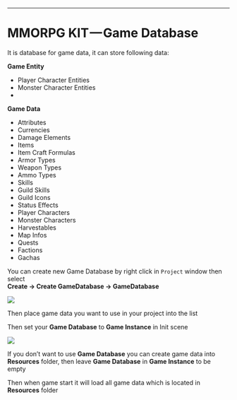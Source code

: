 * * *

MMORPG KIT — Game Database
==========================

It is database for game data, it can store following data:

**Game Entity**
* Player Character Entities
* Monster Character Entities
* 

**Game Data**

* Attributes
* Currencies
* Damage Elements
* Items
* Item Craft Formulas
* Armor Types
* Weapon Types
* Ammo Types
* Skills
* Guild Skills
* Guild Icons
* Status Effects
* Player Characters
* Monster Characters
* Harvestables
* Map Infos
* Quests
* Factions
* Gachas

You can create new Game Database by right click in `Project` window then select  
**Create -> Create GameDatabase -> GameDatabase**

![](https://cdn-images-1.medium.com/max/1600/1*BpIQ-B1sC0b3A8dEVDyC3g.png)

Then place game data you want to use in your project into the list

Then set your **Game Database** to **Game Instance** in Init scene

![](https://cdn-images-1.medium.com/max/1600/1*MB-6RRfwa4O5faoMiMRkJg.png)

If you don’t want to use **Game Database** you can create game data into **Resources** folder, then leave **Game Database** in **Game Instance** to be empty

Then when game start it will load all game data which is located in **Resources** folder
<!--stackedit_data:
eyJoaXN0b3J5IjpbMjA2MDM2MDY5Nl19
-->